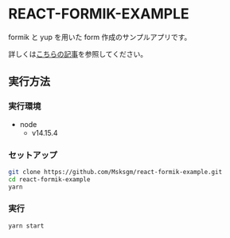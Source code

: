 # REACT-FORMIK-EXAMPLE

formik と yup を用いた form 作成のサンプルアプリです。

詳しくは[こちらの記事](https://msksgm.hatenablog.com/entry/2021/08/27/062011)を参照してください。

## 実行方法

### 実行環境

- node
  - v14.15.4

### セットアップ

```bash
git clone https://github.com/Msksgm/react-formik-example.git
cd react-formik-example
yarn
```

### 実行

```bash
yarn start
```

